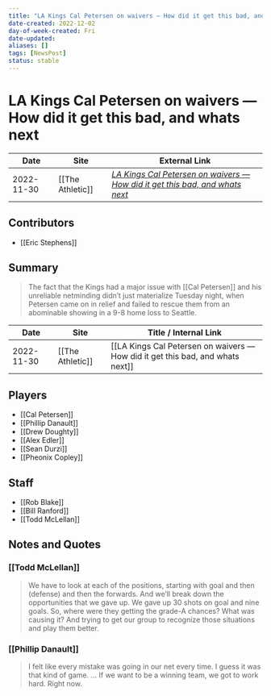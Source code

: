 ```yaml
---
title: "LA Kings Cal Petersen on waivers — How did it get this bad, and whats next"
date-created: 2022-12-02
day-of-week-created: Fri
date-updated: 
aliases: []
tags: [NewsPost]
status: stable
---
```


# LA Kings Cal Petersen on waivers — How did it get this bad, and whats next

| Date       | Site             | External Link                                                                                                                                                     |
| ---------- | ---------------- | ----------------------------------------------------------------------------------------------------------------------------------------------------------------- |
| 2022-11-30 | [[The Athletic]] | [*LA Kings Cal Petersen on waivers — How did it get this bad, and whats next*](https://theathletic.com/3955308/2022/11/30/kings-petersen-waivers-blake-contract/) |

## Contributors
- [[Eric Stephens]]

## Summary
> The fact that the Kings had a major issue with [[Cal Petersen]] and his unreliable netminding didn’t just materialize Tuesday night, when Petersen came on in relief and failed to rescue them from an abominable showing in a 9-8 home loss to Seattle.

| Date       | Site             | Title / Internal Link                                                          |
| ---------- | ---------------- | ------------------------------------------------------------------------------ |
| 2022-11-30 | [[The Athletic]] | [[LA Kings Cal Petersen on waivers — How did it get this bad, and whats next]] |

## Players
- [[Cal Petersen]]
- [[Phillip Danault]]
- [[Drew Doughty]]
- [[Alex Edler]]
- [[Sean Durzi]]
- [[Pheonix Copley]]

## Staff
- [[Rob Blake]]
- [[Bill Ranford]]
- [[Todd McLellan]]

## Notes and Quotes
### [[Todd McLellan]]
> We have to look at each of the positions, starting with goal and then (defense) and then the forwards. And we’ll break down the opportunities that we gave up. We gave up 30 shots on goal and nine goals. So, where were they getting the grade-A chances? What was causing it? And trying to get our group to recognize those situations and play them better.

### [[Phillip Danault]]
> I felt like every mistake was going in our net every time. I guess it was that kind of game. … If we want to be a winning team, we got to work hard. Right now.



